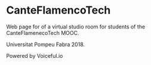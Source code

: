# CanteFlamencoTech
Web page for of a virtual studio room for students of the CanteFlamenecoTech MOOC. 

Universitat Pompeu Fabra 2018.

Powered by Voiceful.io 
